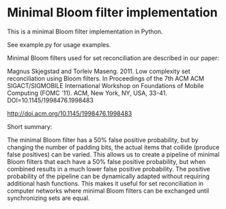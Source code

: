 Minimal Bloom filter implementation
=========

This is a minimal Bloom filter implementation in Python. 

See example.py for usage examples.

Minimal Bloom filters used for set reconciliation are described in our paper:

Magnus Skjegstad and Torleiv Maseng. 2011. Low complexity set reconciliation using Bloom filters. In Proceedings of the 7th ACM ACM SIGACT/SIGMOBILE International Workshop on Foundations of Mobile Computing (FOMC '11). ACM, New York, NY, USA, 33-41. DOI=10.1145/1998476.1998483 

http://doi.acm.org/10.1145/1998476.1998483 

Short summary:

The minimal Bloom filter has a 50% false positive probability, but by changing the number of padding bits, the actual items that collide (produce false positives) can be varied. This allows us to create a pipeline of minimal Bloom filters that each have a 50% false positive probability, but when combined results in a much lower false positive probability. The positive probability of the pipeline can be dynamically adapted without requiring additional hash functions. This makes it useful for set reconciliation in computer networks where minimal Bloom filters can be exchanged until synchronizing sets are equal.

